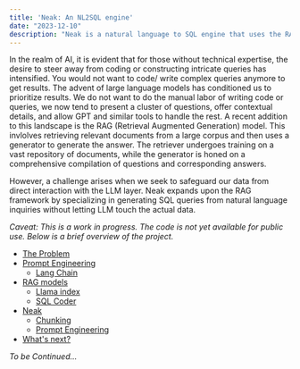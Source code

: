 ```yaml
---
title: 'Neak: An NL2SQL engine'
date: "2023-12-10"
description: "Neak is a natural language to SQL engine that uses the RAG model to generate SQL queries from natural language questions."
---
```


In the realm of AI, it is evident that for those without technical expertise, the desire to steer away from coding or constructing intricate queries has intensified. You would not want to code/ write complex queries anymore to get results. The advent of large language models has conditioned us to prioritize results. We do not want to do the manual labor of writing code or queries, we now tend to present a cluster of questions, offer contextual details, and allow GPT and similar tools to handle the rest. A recent addition to this landscape is the RAG (Retrieval Augmented Generation) model. This invlolves retrieving relevant documents from a large corpus and then uses a generator to generate the answer. The retriever undergoes training on a vast repository of documents, while the generator is honed on a comprehensive compilation of questions and corresponding answers.

However, a challenge arises when we seek to safeguard our data from direct interaction with the LLM layer. Neak expands upon the RAG framework by specializing in generating SQL queries from natural language inquiries without letting LLM touch the actual data.

*Caveat: This is a work in progress. The code is not yet available for public use. Below is a brief overview of the project.*

- [The Problem](#the-problem)
- [Prompt Engineering](#prompt-engineering)
	- [Lang Chain](#lang-chain)
- [RAG models](#rag-models)
	- [Llama index](#llama-index)
	- [SQL Coder](#sql-coder)
- [Neak](#neak)
	- [Chunking](#chunking)
	- [Prompt Engineering](#prompt-engineering)
- [What's next?](#whats-next)

*To be Continued...*